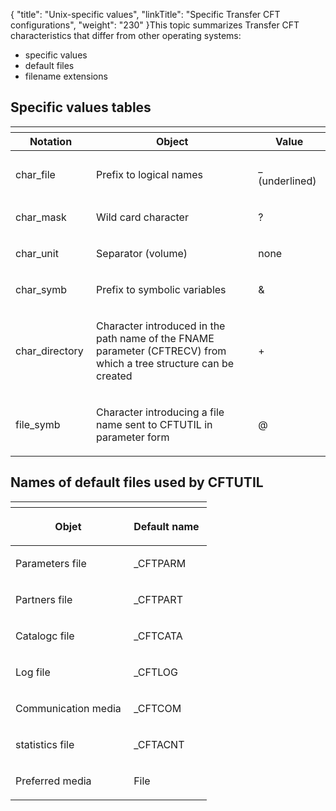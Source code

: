 {
    "title": "Unix-specific  values",
    "linkTitle": "Specific Transfer CFT configurations",
    "weight": "230"
}This topic summarizes <span class="mc-variable axway_variables.Component_Short_Name variable">Transfer CFT</span> characteristics that differ from
other operating systems:

-   specific values
-   default files
-   filename extensions

## Specific values tables

<table>
   <th>
      <tr>
<th>Notation         </th>
<th>Object         </th>
<th>Value         </th>
      </tr>
   </thead>
   <tbody>
      <tr>
         <td><p>char_file </p>         </td>
         <td><p>Prefix to logical names </p>         </td>
         <td><p>_ (underlined) </p>         </td>
      </tr>
      <tr>
         <td><p>char_mask </p>         </td>
         <td><p>Wild card character </p>         </td>
         <td><p>? </p>         </td>
      </tr>
      <tr>
         <td><p>char_unit </p>         </td>
         <td><p>Separator (volume) </p>         </td>
         <td><p>none </p>         </td>
      </tr>
      <tr>
         <td><p>char_symb </p>         </td>
         <td><p>Prefix to symbolic variables </p>         </td>
         <td><p>&amp; </p>         </td>
      </tr>
      <tr>
         <td><p>char_directory </p>         </td>
         <td><p>Character introduced in the path name of the FNAME parameter
(CFTRECV) from which a tree structure can be created </p>         </td>
         <td><p>+ </p>         </td>
      </tr>
      <tr>
         <td><p>file_symb </p>         </td>
         <td><p>Character introducing a file name sent to CFTUTIL in parameter
form </p>         </td>
         <td><p>@ </p>         </td>
      </tr>
   </tbody>
</table>

## Names of default files used by CFTUTIL

<table>
   <th>
      <tr>
<th><p><strong>Objet</strong> </p>         </th>
<th><p><span style="font-weight: bold;">Default name</span> </p>         </th>
      </tr>
   </thead>
   <tbody>
      <tr>
         <td><p>Parameters file </p>         </td>
         <td><p>_CFTPARM </p>         </td>
      </tr>
      <tr>
         <td><p>Partners file </p>         </td>
         <td><p>_CFTPART </p>         </td>
      </tr>
      <tr>
         <td><p>Catalogc file </p>         </td>
         <td><p>_CFTCATA </p>         </td>
      </tr>
      <tr>
         <td><p>Log file </p>         </td>
         <td><p>_CFTLOG </p>         </td>
      </tr>
      <tr>
         <td><p>Communication media </p>         </td>
         <td><p>_CFTCOM  </p>         </td>
      </tr>
      <tr>
         <td><p>statistics file </p>         </td>
         <td><p>_CFTACNT </p>         </td>
      </tr>
      <tr>
         <td><p>Preferred media </p>         </td>
         <td><p>File </p>         </td>
      </tr>
   </tbody>
</table>
